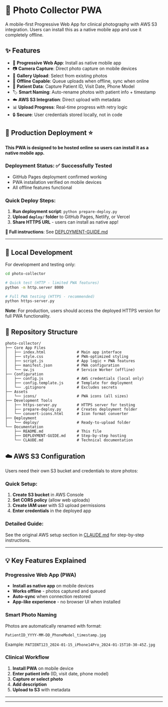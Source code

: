 # 📸 Photo Collector PWA

A mobile-first Progressive Web App for clinical photography with AWS S3 integration. Users can install this as a native mobile app and use it completely offline.

## ✨ Features

- 📱 **Progressive Web App**: Install as native mobile app
- 📷 **Camera Capture**: Direct photo capture on mobile devices
- 📁 **Gallery Upload**: Select from existing photos
- 🔄 **Offline Capable**: Queue uploads when offline, sync when online
- 👤 **Patient Data**: Capture Patient ID, Visit Date, Phone Model
- 🏷️ **Smart Naming**: Auto-rename photos with patient info + timestamp
- ☁️ **AWS S3 Integration**: Direct upload with metadata
- 📊 **Upload Progress**: Real-time progress with retry logic
- 🔒 **Secure**: User credentials stored locally, not in code

## 🚀 **Production Deployment** ⭐

**This PWA is designed to be hosted online so users can install it as a native mobile app.**

### **Deployment Status**: ✅ **Successfully Tested**
- GitHub Pages deployment confirmed working
- PWA installation verified on mobile devices
- All offline features functional

### **Quick Deploy Steps:**
1. **Run deployment script**: `python prepare-deploy.py`
2. **Upload `deploy/` folder** to GitHub Pages, Netlify, or Vercel
3. **Share HTTPS URL** - users can install as native app!

**📖 Full instructions**: See [DEPLOYMENT-GUIDE.md](DEPLOYMENT-GUIDE.md)

---

## 🧪 **Local Development**

For development and testing only:

```bash
cd photo-collector

# Quick test (HTTP - limited PWA features)
python -m http.server 8000

# Full PWA testing (HTTPS - recommended)
python https-server.py
```

**Note**: For production, users should access the deployed HTTPS version for full PWA functionality.

## 📁 **Repository Structure**

```
photo-collector/
├── Core App Files
│   ├── index.html              # Main app interface
│   ├── style.css               # PWA-optimized styling
│   ├── script.js               # App logic + PWA features
│   ├── manifest.json           # PWA configuration
│   └── sw.js                   # Service Worker (offline)
├── Configuration
│   ├── config.js               # AWS credentials (local only)
│   ├── config.template.js      # Template for deployment
│   └── .gitignore              # Excludes secrets
├── Assets
│   └── icons/                  # PWA icons (all sizes)
├── Development Tools
│   ├── https-server.py         # HTTPS server for testing
│   ├── prepare-deploy.py       # Creates deployment folder
│   └── convert-icons.html      # Icon format converter
├── Deployment
│   └── deploy/                 # Ready-to-upload folder
└── Documentation
    ├── README.md               # This file
    ├── DEPLOYMENT-GUIDE.md     # Step-by-step hosting
    └── CLAUDE.md               # Technical documentation
```

## ☁️ **AWS S3 Configuration**

Users need their own S3 bucket and credentials to store photos:

### **Quick Setup:**
1. **Create S3 bucket** in AWS Console
2. **Set CORS policy** (allow web uploads)
3. **Create IAM user** with S3 upload permissions
4. **Enter credentials** in the deployed app

### **Detailed Guide:**
See the original AWS setup section in [CLAUDE.md](CLAUDE.md) for step-by-step instructions.

---

## 💡 **Key Features Explained**

### **Progressive Web App (PWA)**
- **Install as native app** on mobile devices
- **Works offline** - photos captured and queued
- **Auto-sync** when connection restored
- **App-like experience** - no browser UI when installed

### **Smart Photo Naming**
Photos are automatically renamed with format:
```
PatientID_YYYY-MM-DD_PhoneModel_timestamp.jpg
```
Example: `PATIENT123_2024-01-15_iPhone14Pro_2024-01-15T10-30-45Z.jpg`

### **Clinical Workflow**
1. **Install PWA** on mobile device
2. **Enter patient info** (ID, visit date, phone model)
3. **Capture or select photo**
4. **Add description**
5. **Upload to S3** with metadata

---

---
